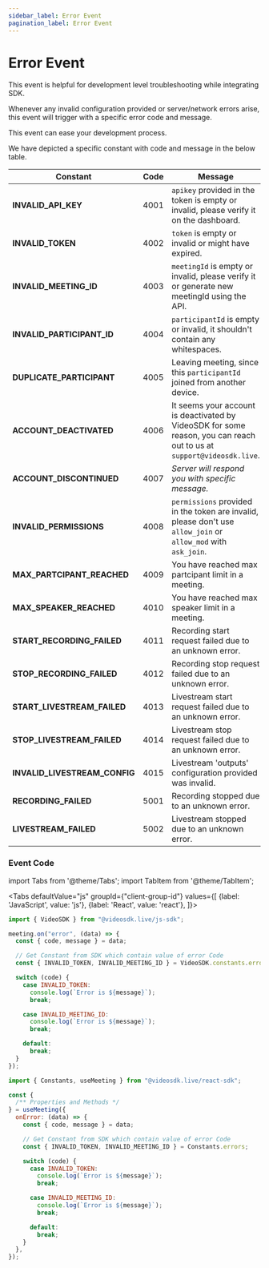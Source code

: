 ```yaml
---
sidebar_label: Error Event
pagination_label: Error Event
---
```


# Error Event

This event is helpful for development level troubleshooting while integrating SDK.

Whenever any invalid configuration provided or server/network errors arise, this event will trigger with a specific error code and message.

This event can ease your development process.

We have depicted a specific constant with code and message in the below table.

| Constant                      | Code | Message                                                                                                               |
| ----------------------------- | ---- | --------------------------------------------------------------------------------------------------------------------- |
| **INVALID_API_KEY**           | 4001 | `apikey` provided in the token is empty or invalid, please verify it on the dashboard.                                |
| **INVALID_TOKEN**             | 4002 | `token` is empty or invalid or might have expired.                                                                    |
| **INVALID_MEETING_ID**        | 4003 | `meetingId` is empty or invalid, please verify it or generate new meetingId using the API.                            |
| **INVALID_PARTICIPANT_ID**    | 4004 | `participantId` is empty or invalid, it shouldn't contain any whitespaces.                                            |
| **DUPLICATE_PARTICIPANT**     | 4005 | Leaving meeting, since this `participantId` joined from another device.                                               |
| **ACCOUNT_DEACTIVATED**       | 4006 | It seems your account is deactivated by VideoSDK for some reason, you can reach out to us at `support@videosdk.live`. |
| **ACCOUNT_DISCONTINUED**      | 4007 | _Server will respond you with specific message._                                                                      |
| **INVALID_PERMISSIONS**       | 4008 | `permissions` provided in the token are invalid, please don't use `allow_join` or `allow_mod` with `ask_join`.        |
| **MAX_PARTCIPANT_REACHED**    | 4009 | You have reached max partcipant limit in a meeting.                                                                   |
| **MAX_SPEAKER_REACHED**       | 4010 | You have reached max speaker limit in a meeting.                                                                      |
| **START_RECORDING_FAILED**    | 4011 | Recording start request failed due to an unknown error.                                                               |
| **STOP_RECORDING_FAILED**     | 4012 | Recording stop request failed due to an unknown error.                                                                |
| **START_LIVESTREAM_FAILED**   | 4013 | Livestream start request failed due to an unknown error.                                                              |
| **STOP_LIVESTREAM_FAILED**    | 4014 | Livestream stop request failed due to an unknown error.                                                               |
| **INVALID_LIVESTREAM_CONFIG** | 4015 | Livestream 'outputs' configuration provided was invalid.                                                              |
| **RECORDING_FAILED**          | 5001 | Recording stopped due to an unknown error.                                                                            |
| **LIVESTREAM_FAILED**         | 5002 | Livestream stopped due to an unknown error.                                                                           |

### Event Code

import Tabs from '@theme/Tabs';
import TabItem from '@theme/TabItem';

<Tabs
defaultValue="js"
groupId={"client-group-id"}
values={[
{label: 'JavaScript', value: 'js'},
{label: 'React', value: 'react'},
]}>
<TabItem value="js">

```js
import { VideoSDK } from "@videosdk.live/js-sdk";

meeting.on("error", (data) => {
  const { code, message } = data;

  // Get Constant from SDK which contain value of error Code
  const { INVALID_TOKEN, INVALID_MEETING_ID } = VideoSDK.constants.errors;

  switch (code) {
    case INVALID_TOKEN:
      console.log(`Error is ${message}`);
      break;

    case INVALID_MEETING_ID:
      console.log(`Error is ${message}`);
      break;

    default:
      break;
  }
});
```

</TabItem>
<TabItem value="react">

```js
import { Constants, useMeeting } from "@videosdk.live/react-sdk";

const {
  /** Properties and Methods */
} = useMeeting({
  onError: (data) => {
    const { code, message } = data;

    // Get Constant from SDK which contain value of error Code
    const { INVALID_TOKEN, INVALID_MEETING_ID } = Constants.errors;

    switch (code) {
      case INVALID_TOKEN:
        console.log(`Error is ${message}`);
        break;

      case INVALID_MEETING_ID:
        console.log(`Error is ${message}`);
        break;

      default:
        break;
    }
  },
});
```

</TabItem>
</Tabs>
